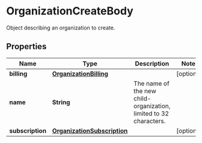 # OrganizationCreateBody

Object describing an organization to create.

## Properties

| Name             | Type                                                        | Description                                                       | Notes      |
| ---------------- | ----------------------------------------------------------- | ----------------------------------------------------------------- | ---------- |
| **billing**      | [**OrganizationBilling**](OrganizationBilling.md)           |                                                                   | [optional] |
| **name**         | **String**                                                  | The name of the new child-organization, limited to 32 characters. |
| **subscription** | [**OrganizationSubscription**](OrganizationSubscription.md) |                                                                   | [optional] |
